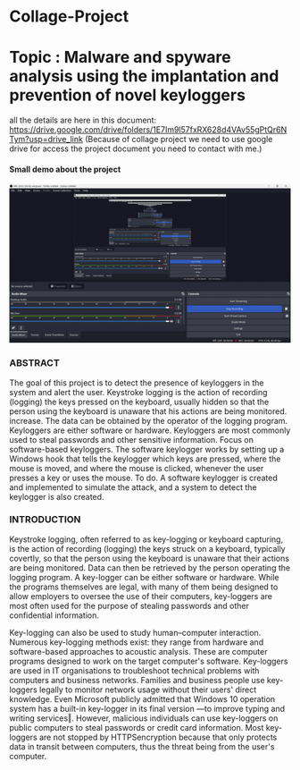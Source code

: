 # Collage-Project
# Topic : Malware and spyware analysis using the implantation and prevention of novel keyloggers

all the details are here in this document: https://drive.google.com/drive/folders/1E7Im9l57fxRX628d4VAv55gPtQr6NTym?usp=drive_link (Because of collage project we need to use google drive for access the project document you need to contact with me.) 

#### Small demo about the project 
![explanation gif](assets/ezgif.com-video-to-gif.gif)
### ABSTRACT

The goal of this project is to detect the presence of keyloggers in the system and alert the user.
Keystroke logging is the action of recording (logging) the keys pressed on the keyboard,
usually hidden so that the person using the keyboard is unaware that his actions are being
monitored. increase. The data can be obtained by the operator of the logging program.
Keyloggers are either software or hardware.
Keyloggers are most commonly used to steal passwords and other sensitive information. Focus
on software-based keyloggers. The
software keylogger works by setting up a Windows hook that tells the keylogger which keys
are pressed, where the mouse is moved, and where the mouse is clicked, whenever the user
presses a key or uses the mouse. To do.
A software keylogger is created and implemented to simulate the attack, and a system to detect
the keylogger is also created.

### INTRODUCTION

Keystroke logging, often referred to as key-logging or keyboard capturing, is the action of
recording (logging) the keys struck on a keyboard, typically covertly, so that the person using
the keyboard is unaware that their actions are being monitored. Data can then be retrieved by
the person operating the logging program. A key-logger can be either software or hardware.
While the programs themselves are legal, with many of them being designed to allow
employers to oversee the use of their computers, key-loggers are most often used for the
purpose of stealing passwords and other confidential information.

Key-logging can also be used to study human–computer interaction. Numerous key-logging
methods exist: they range from hardware and software-based approaches to acoustic analysis.
These are computer programs designed to work on the target computer's software. Key-loggers
are used in IT organisations to troubleshoot technical problems with computers and business
networks. Families and business people use key-loggers legally to monitor network usage
without their users' direct knowledge. Even Microsoft publicly admitted that Windows 10
operation system has a built-in key-logger in its final version ―to improve typing and writing
services‖. However, malicious individuals can use key-loggers on public computers to steal
passwords or credit card information. Most key-loggers are not stopped by HTTPSencryption
because that only protects data in transit between computers, thus the threat being from the
user's computer.
